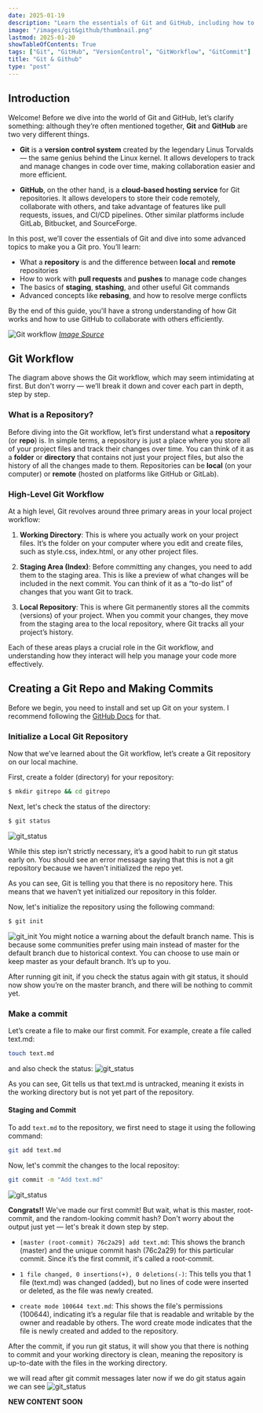 ```yaml
---
date: 2025-01-19
description: "Learn the essentials of Git and GitHub, including how to create a repository, understand the Git workflow, make commits, and work with remote and local repositories. This guide will help you get started with version control and manage your projects efficiently"
image: "/images/git&github/thumbnail.png"
lastmod: 2025-01-20
showTableOfContents: True
tags: ["Git", "GitHub", "VersionControl", "GitWorkflow", "GitCommit"]
title: "Git & Github"
type: "post"
---
```

## Introduction

Welcome! Before we dive into the world of Git and GitHub, let’s clarify something: although they’re often mentioned together, **Git** and **GitHub** are two very different things.

- **Git** is a **version control system** created by the legendary Linus Torvalds — the same genius behind the Linux kernel. It allows developers to track and manage changes in code over time, making collaboration easier and more efficient.
  
- **GitHub**, on the other hand, is a **cloud-based hosting service** for Git repositories. It allows developers to store their code remotely, collaborate with others, and take advantage of features like pull requests, issues, and CI/CD pipelines. Other similar platforms include GitLab, Bitbucket, and SourceForge.

In this post, we’ll cover the essentials of Git and dive into some advanced topics to make you a Git pro. You’ll learn:
- What a **repository** is and the difference between **local** and **remote** repositories
- How to work with **pull requests** and **pushes** to manage code changes
- The basics of **staging**, **stashing**, and other useful Git commands
- Advanced concepts like **rebasing**, and how to resolve merge conflicts

By the end of this guide, you'll have a strong understanding of how Git works and how to use GitHub to collaborate with others efficiently.


![Git workflow](/images/git&github/gitworkflow.png)
*[Image Source](https://blog.isquaredsoftware.com/images/2021-01-career-advice-git-usage/git-staging-workflow.png)*


## Git Workflow

The diagram above shows the Git workflow, which may seem intimidating at first. But don't worry — we’ll break it down and cover each part in depth, step by step.

### What is a Repository?

Before diving into the Git workflow, let’s first understand what a **repository** (or **repo**) is. In simple terms, a repository is just a place where you store all of your project files and track their changes over time. You can think of it as a **folder** or **directory** that contains not just your project files, but also the history of all the changes made to them. Repositories can be **local** (on your computer) or **remote** (hosted on platforms like GitHub or GitLab).

### High-Level Git Workflow

At a high level, Git revolves around three primary areas in your local project workflow:

1. **Working Directory**: This is where you actually work on your project files. It’s the folder on your computer where you edit and create files, such as style.css, index.html, or any other project files.

2. **Staging Area (Index)**: Before committing any changes, you need to add them to the staging area. This is like a preview of what changes will be included in the next commit. You can think of it as a “to-do list” of changes that you want Git to track.

3. **Local Repository**: This is where Git permanently stores all the commits (versions) of your project. When you commit your changes, they move from the staging area to the local repository, where Git tracks all your project’s history.

Each of these areas plays a crucial role in the Git workflow, and understanding how they interact will help you manage your code more effectively.
## Creating a Git Repo and Making Commits

Before we begin, you need to install and set up Git on your system. I recommend following the [GitHub Docs](https://docs.github.com/en/get-started/getting-started-with-git/set-up-git#setting-up-git) for that.

### Initialize a Local Git Repository

Now that we’ve learned about the Git workflow, let’s create a Git repository on our local machine.

First, create a folder (directory) for your repository:

```bash
$ mkdir gitrepo && cd gitrepo
```
Next, let's check the status of the directory:

```bash
$ git status
```
![git_status](/images/git&github/gitstatus1.png)

While this step isn’t strictly necessary, it’s a good habit to run git status early on. You should see an error message saying that this is not a git repository because we haven't initialized the repo yet.

As you can see, Git is telling you that there is no repository here. This means that we haven’t yet initialized our repository in this folder.

Now, let's initialize the repository using the following command:
```bash
$ git init
```
![git_init](/images/git&github/gitinit.png)
You might notice a warning about the default branch name. This is because some communities prefer using main instead of master for the default branch due to historical context. You can choose to use main or keep master as your default branch. It’s up to you.

After running git init, if you check the status again with git status, it should now show you’re on the master branch, and there will be nothing to commit yet.

### Make a commit

Let’s create a file to make our first commit. For example, create a file called text.md:
```bash
touch text.md
```
and also check the status:
![git_status](/images/git&github/gitstatus2.png)

As you can see, Git tells us that text.md is untracked, meaning it exists in the working directory but is not yet part of the repository.

#### Staging and Commit
To add `text.md` to the repository, we first need to stage it using the following command:
```bash
git add text.md
```
Now, let's commit the changes to the local repositoy:
```bash
git commit -m "Add text.md"
```
![git_status](/images/git&github/gitcommit.png)

**Congrats!!** We've made our first commit! But wait, what is this master, root-commit, and the random-looking commit hash? Don't worry about the output just yet — let's break it down step by step.

- `[master (root-commit) 76c2a29] add text.md`: This shows the branch (master) and the unique commit hash (76c2a29) for this particular commit. Since it’s the first commit, it's called a root-commit.

- `1 file changed, 0 insertions(+), 0 deletions(-)`: This tells you that 1 file (text.md) was changed (added), but no lines of code were inserted or deleted, as the file was newly created.

- `create mode 100644 text.md`: This shows the file's permissions (100644), indicating it’s a regular file that is readable and writable by the owner and readable by others. The word create mode indicates that the file is newly created and added to the repository.

After the commit, if you run git status, it will show you that there is nothing to commit and your working directory is clean, meaning the repository is up-to-date with the files in the working directory.

we will read after git commit messages later
now if we do git status again we can see 
![git_status](/images/git&github/gitstatus3.png)

**NEW CONTENT SOON**